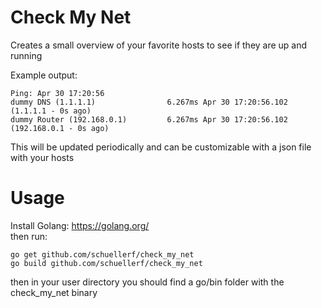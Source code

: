 # Check My Net
Creates a small overview of your favorite hosts to see if they are up and running

Example output:
```
Ping: Apr 30 17:20:56
dummy DNS (1.1.1.1)                6.267ms Apr 30 17:20:56.102 (1.1.1.1 - 0s ago)
dummy Router (192.168.0.1)         6.267ms Apr 30 17:20:56.102 (192.168.0.1 - 0s ago)
```

This will be updated periodically and can be customizable with a json file with your hosts

# Usage
Install Golang: https://golang.org/  
then run:
```
go get github.com/schuellerf/check_my_net 
go build github.com/schuellerf/check_my_net 
```
then in your user directory you should find a go/bin folder with the check_my_net binary
